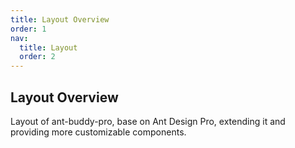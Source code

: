 ```yaml
---
title: Layout Overview
order: 1
nav:
  title: Layout
  order: 2
---
```


## Layout Overview

Layout of ant-buddy-pro, base on Ant Design Pro, extending it and providing more customizable components.
